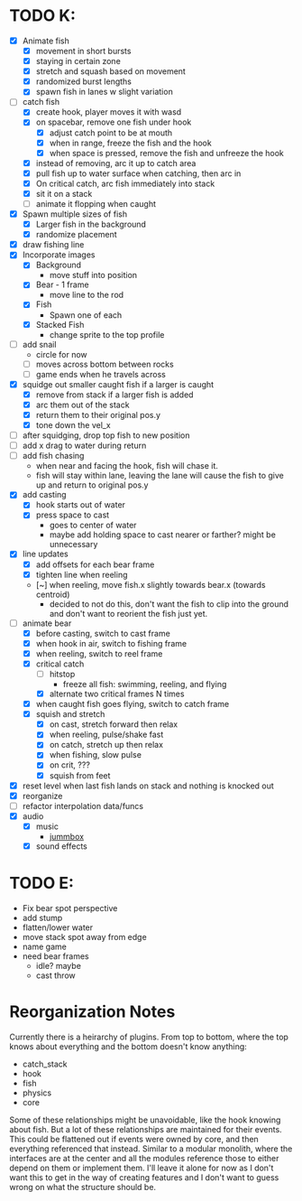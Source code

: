 # TODO K:
- [x] Animate fish
  - [x] movement in short bursts
  - [x] staying in certain zone
  - [x] stretch and squash based on movement
  - [x] randomized burst lengths
  - [x] spawn fish in lanes w slight variation
- [ ] catch fish
  - [x] create hook, player moves it with wasd
  - [x] on spacebar, remove one fish under hook
    - [x] adjust catch point to be at mouth
    - [x] when in range, freeze the fish and the hook
    - [x] when space is pressed, remove the fish and unfreeze the hook
  - [x] instead of removing, arc it up to catch area
  - [x] pull fish up to water surface when catching, then arc in
  - [x] On critical catch, arc fish immediately into stack
  - [x] sit it on a stack
  - [ ] animate it flopping when caught
- [x] Spawn multiple sizes of fish
  - [x] Larger fish in the background
  - [x] randomize placement
- [x] draw fishing line
- [x] Incorporate images
  - [x] Background
    - move stuff into position
  - [x] Bear - 1 frame
    - move line to the rod
  - [x] Fish
    - Spawn one of each
  - [x] Stacked Fish
    - change sprite to the top profile
- [ ] add snail
  - circle for now
  - [ ] moves across bottom between rocks
  - [ ] game ends when he travels across
- [x] squidge out smaller caught fish if a larger is caught
  - [x] remove from stack if a larger fish is added
  - [x] arc them out of the stack
  - [x] return them to their original pos.y
  - [x] tone down the vel_x
- [ ] after squidging, drop top fish to new position
- [ ] add x drag to water during return
- [ ] add fish chasing
  - when near and facing the hook, fish will chase it. 
  - fish will stay within lane, leaving the lane will cause the fish to give up and return to original pos.y
- [x] add casting
  - [x] hook starts out of water
  - [x] press space to cast
    - goes to center of water
    - maybe add holding space to cast nearer or farther? might be unnecessary
- [x] line updates
  - [x] add offsets for each bear frame
  - [x] tighten line when reeling
  - [~] when reeling, move fish.x slightly towards bear.x (towards centroid)
    - decided to not do this, don't want the fish to clip into the ground and don't want to reorient the fish just yet.
- [ ] animate bear
  - [x] before casting, switch to cast frame
  - [x] when hook in air, switch to fishing frame
  - [x] when reeling, switch to reel frame
  - [x] critical catch
    - [ ] hitstop
      - freeze all fish: swimming, reeling, and flying
    - [x] alternate two critical frames N times
  - [x] when caught fish goes flying, switch to catch frame
  - [x] squish and stretch
    - [x] on cast, stretch forward then relax
    - [x] when reeling, pulse/shake fast
    - [x] on catch, stretch up then relax
    - [x] when fishing, slow pulse
    - [x] on crit, ???
    - [x] squish from feet
- [x] reset level when last fish lands on stack and nothing is knocked out
- [x] reorganize
- [ ] refactor interpolation data/funcs
- [x] audio
  - [x] music
    - [jummbox](https://jummbus.bitbucket.io)
  - [x] sound effects

# TODO E:
- Fix bear spot perspective
- add stump
- flatten/lower water
- move stack spot away from edge
- name game
- need bear frames
  - idle? maybe
  - cast throw

# Reorganization Notes
Currently there is a heirarchy of plugins. From top to bottom, where the top knows about everything and the bottom doesn't know anything:

- catch_stack
- hook
- fish
- physics
- core

Some of these relationships might be unavoidable, like the hook knowing about fish. But a lot of these relationships are maintained for their events. This could be flattened out if events were owned by core, and then everything referenced that instead. Similar to a modular monolith, where the interfaces are at the center and all the modules reference those to either depend on them or implement them. I'll leave it alone for now as I
don't want this to get in the way of creating features and I don't want to
guess wrong on what the structure should be.

